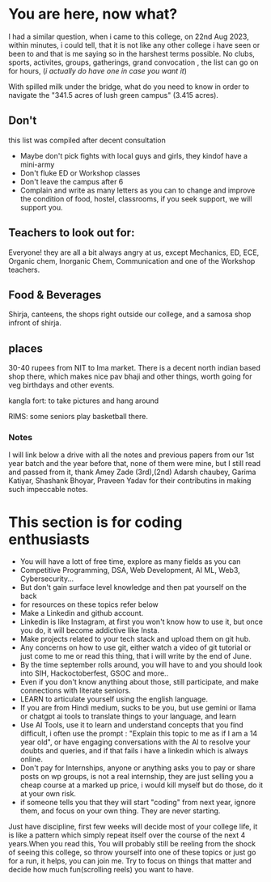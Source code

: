 # You are here, now what?

I had a similar question, when i came to this college, on 22nd Aug 2023, within minutes, i could tell, that it is not like any other college i have seen or been to and that is me saying so in the harshest terms possible. No clubs, sports, activites, groups, gatherings, grand convocation , the list can go on for hours, (*i actually do have one in case you want it*)

With spilled milk under the bridge, what do you need to know in order to navigate the "341.5 acres of lush green campus" (3.415 acres).

## Don't

this list was compiled after decent consultation

- Maybe don't pick fights with local guys and girls, they kindof have a mini-army
- Don't fluke ED or Workshop classes
- Don't leave the campus after 6
- Complain and write as many letters as you can to change and improve the condition of food, hostel, classrooms, if you seek support, we will support you.




## Teachers to look out for:
 Everyone! they are all a bit always angry at us, except Mechanics, ED, ECE, Organic chem, Inorganic Chem, Communication and one of the Workshop teachers.


## Food & Beverages
 Shirja, canteens, the shops right outside our college, and a samosa shop infront of shirja.

## places
30-40 rupees from NIT to Ima market. There is a decent north indian based shop there, which makes nice pav bhaji and other things, worth going for veg birthdays and other events.

kangla fort: to take pictures and hang around

RIMS: some seniors play basketball there.




### Notes
 I will link below a drive with all the notes and previous papers from our 1st year batch and the year before that, none of them were mine, but I still read and passed from it, thank Amey Zade (3rd),(2nd) Adarsh chaubey, Garima Katiyar, Shashank Bhoyar, Praveen Yadav for their contributins in making such impeccable notes.


# This section is for coding enthusiasts
- You will have a lott of free time, explore as many fields as you can 
- Competitive Programming, DSA, Web Development, AI ML, Web3, Cybersecurity...
- But don't gain surface level knowledge and then pat yourself on the back
- for resources on these topics refer below
- Make a Linkedin and github account.
- Linkedin is like Instagram, at first you won't know how to use it, but once you do, it will become addictive like Insta.
- Make projects related to your tech stack and upload them on git hub. 
- Any concerns on how to use git, either watch a video of git tutorial or just come to me or read this thing, that i will write by the end of June.
- By the time september rolls around, you will have to and you should look into SIH, Hackoctoberfest,  GSOC and more..
- Even if you don't know anything about those, still participate, and make connections with literate seniors.
- LEARN to articulate yourself using the english language.
- If you are from Hindi medium, sucks to be you, but use gemini or llama or chatgpt ai tools to translate things to your language, and learn 
- Use AI Tools, use it to learn and understand concepts that you find difficult, i often use the prompt : "Explain this topic to me as if I am a 14 year old", or have engaging conversations with the AI to resolve your doubts and queries, and if that fails i have a linkedin which is always online.
- Don't pay for Internships, anyone or anything asks you to pay or share posts on wp groups, is not a real internship, they are just selling you a cheap course at a marked up price, i would kill myself but do those, do it at your own risk.
- if someone tells you that they will start "coding" from next year, ignore them, and focus on your own thing. They are never starting.

 Just have discipline, first few weeks will decide most of your college life, it is like a pattern which simply repeat itself over the course of the next 4 years.When you read this, You will probably still be reeling from the shock of seeing this college, so throw yourself into one of these topics or just go for a run, it helps, you can join me. Try to focus on things that matter and decide how much fun(scrolling reels) you want to have. 

